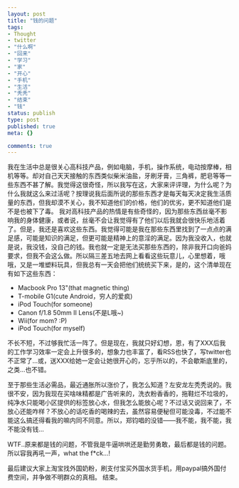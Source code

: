 ```yaml
---
layout: post
title: "钱的问题"
tags:
- Thought
- twitter
- "什么啊"
- "回来"
- "学习"
- "家"
- "开心"
- "手机"
- "生活"
- "秃秃"
- "结束"
- "钱"
status: publish
type: post
published: true
meta: {}

comments: true
---
```

我在生活中总是很关心高科技产品，例如电脑，手机，操作系统，电动按摩棒，相机等等。却对自己天天接触的东西类似柴米油盐，牙刷牙膏，三角裤，肥皂等等一些东西不甚了解。我觉得这很奇怪，所以我写在这，大家来评评理，为什么呢？为什么我就这么来过活呢？按理说我后面所说的那些东西才是每天每天决定我生活质量的东西，但我却漠不关心，我不知道他们的价格，他们的优劣，更不知道他们是不是也被下了毒。 我对高科技产品的热情是有些奇怪的，因为那些东西丝毫不影响我的身体健康，或者说，丝毫不会让我觉得有了他们以后我就会很快乐地活着了。但是，我还是喜欢这些东西。我觉得可能是我在那些东西里找到了一点点的满足感，可能是知识的满足，但更可能是精神上的意淫的满足。因为我没收入，也就是说，我没钱，没自己的钱。我也就一定是无法买那些东西的，除非我开口向爸妈要求，但我不会这么做。所以隔三差五地去网上看看这些玩意儿，心里想着，哦哦，又是一堆塑料玩具，但我总有一天会把他们统统买下来，是的，这个清单现在有如下这些东西：

- Macbook Pro 13"(that magnetic thing)
- T-mobile G1(cute Android，穷人的爱疯)
- iPod Touch(for someone)
- Canon f/1.8 50mm II Lens(不是L哦~)
- Wii(for mom?  :P)
- iPod Touch(for myself)

不长不短，不过够我忙活一阵了。但是现在，我就只好幻想，恩，有了XXX后我的工作学习效率一定会上升很多的，想象力也丰富了，看RSS也快了，写twitter也不正常了...或，送XXX给她一定会让她很开心的，忘乎所以的，不会歇斯底里的，之类...也不错。

至于那些生活必需品，最近通胀所以涨价了，我怎么知道？左安龙左秃秃说的。我很不安，因为我现在买啥味精都是广告听来的，洗衣粉香香的，拖鞋烂不垃圾的，纯净水只能喝小区提供的标签放心水，但我怎么能放心呢？不过话又说回来了，不放心还能咋样？不放心的话吃香的喝辣的去，虽然容易便秘但可能没毒，不过能不能这么搞还得看我的嘛内同不同意。所以，郑钧唱的没错——我不能，我不能，我不能没有钱...

WTF..原来都是钱的问题，不管我是牛逼哄哄还是勤劳勇敢，最后都是钱的问题。所以容我再吼一声，what the f\*ck...!

最后建议大家上淘宝找外国奶粉，刷支付宝买外国水货手机，用paypal搞外国付费空间，并争做不明群众的真相。 结束。
